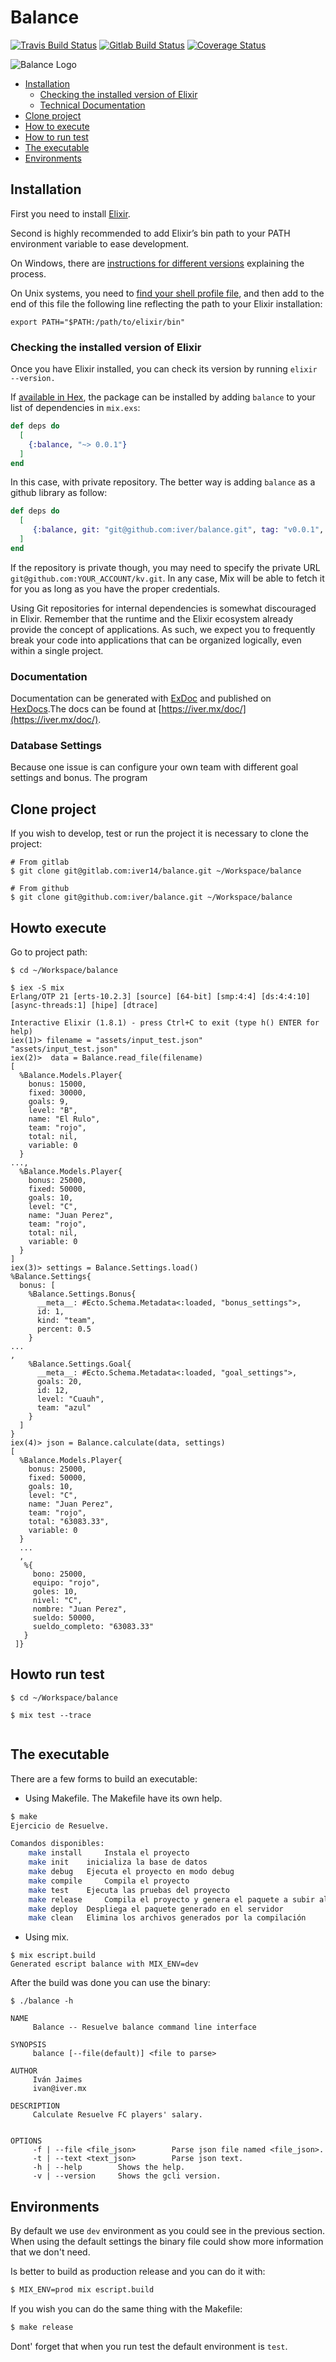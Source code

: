 # Balance
[![Travis Build Status](https://travis-ci.org/iver/balance.svg?branch=master)](https://travis-ci.org/iver/balance)
[![Gitlab Build Status](https://gitlab.com/Iver14/balance/badges/master/build.svg)](https://gitlab.com/Iver14/balance/badges/master/build.svg)
[![Coverage Status](https://coveralls.io/repos/github/iver/balance/badge.svg?branch=master)](https://coveralls.io/github/iver/balance?branch=master)

![Balance Logo](assets/balance.png)

* [Installation](#installation)
  - [Checking the installed version of Elixir](#elixir)
  - [Technical Documentation](#doc)
* [Clone project](#clone)
* [How to execute](#exec) 
* [How to run test](#test)
* [The executable](#binary)
* [Environments](#env)

<a name="installation"></a>

## Installation

First you need to install [Elixir](https://elixir-lang.org/install.html).

Second is highly recommended to add Elixir’s bin path to your PATH environment variable to ease development.

On Windows, there are [instructions for different versions](http://www.computerhope.com/issues/ch000549.htm) explaining the process.

On Unix systems, you need to [find your shell profile file](https://unix.stackexchange.com/a/117470/101951), and then add to the end of this file the following line reflecting the path to your Elixir installation:

```
export PATH="$PATH:/path/to/elixir/bin"
```

<a name="elixir"></a>

### Checking the installed version of Elixir

Once you have Elixir installed, you can check its version by running `elixir --version.`

If [available in Hex](https://hex.pm/docs/publish), the package can be installed
by adding `balance` to your list of dependencies in `mix.exs`:

```elixir
def deps do
  [
    {:balance, "~> 0.0.1"}
  ]
end
```

In this case, with private repository. The better way is adding `balance` as a github library as follow:

```elixir
def deps do
  [
	 {:balance, git: "git@github.com:iver/balance.git", tag: "v0.0.1", app: false}
  ]
end
```

If the repository is private though, you may need to specify the private URL `git@github.com:YOUR_ACCOUNT/kv.git`. In any case, Mix will be able to fetch it for you as long as you have the proper credentials.

Using Git repositories for internal dependencies is somewhat discouraged in Elixir. Remember that the runtime and the Elixir ecosystem already provide the concept of applications. As such, we expect you to frequently break your code into applications that can be organized logically, even within a single project.


<a name="doc"></a>

### Documentation

Documentation can be generated with [ExDoc](https://github.com/elixir-lang/ex_doc) and published on [HexDocs](https://hexdocs.pm).The docs can be found at [https://iver.mx/doc/](https://iver.mx/doc/).

### Database Settings

Because one issue is can configure your own team with different goal settings and bonus. The program

<a name="clone"></a>

## Clone project

If you wish to develop, test or run the project it is necessary to clone the project:

```
# From gitlab  
$ git clone git@gitlab.com:iver14/balance.git ~/Workspace/balance

# From github
$ git clone git@github.com:iver/balance.git ~/Workspace/balance
```

<a name="exec"></a>

## Howto execute

Go to project path:

```
$ cd ~/Workspace/balance

$ iex -S mix
Erlang/OTP 21 [erts-10.2.3] [source] [64-bit] [smp:4:4] [ds:4:4:10] [async-threads:1] [hipe] [dtrace]

Interactive Elixir (1.8.1) - press Ctrl+C to exit (type h() ENTER for help)
iex(1)> filename = "assets/input_test.json"
"assets/input_test.json"
iex(2)>  data = Balance.read_file(filename)
[
  %Balance.Models.Player{
    bonus: 15000,
    fixed: 30000,
    goals: 9,
    level: "B",
    name: "El Rulo",
    team: "rojo",
    total: nil,
    variable: 0
  }
...,
  %Balance.Models.Player{
    bonus: 25000,
    fixed: 50000,
    goals: 10,
    level: "C",
    name: "Juan Perez",
    team: "rojo",
    total: nil,
    variable: 0
  }
]
iex(3)> settings = Balance.Settings.load()
%Balance.Settings{
  bonus: [
    %Balance.Settings.Bonus{
      __meta__: #Ecto.Schema.Metadata<:loaded, "bonus_settings">,
      id: 1,
      kind: "team",
      percent: 0.5
    }
...
,
    %Balance.Settings.Goal{
      __meta__: #Ecto.Schema.Metadata<:loaded, "goal_settings">,
      goals: 20,
      id: 12,
      level: "Cuauh",
      team: "azul"
    }
  ]
}
iex(4)> json = Balance.calculate(data, settings)
[
  %Balance.Models.Player{
    bonus: 25000,
    fixed: 50000,
    goals: 10,
    level: "C",
    name: "Juan Perez",
    team: "rojo",
    total: "63083.33",
    variable: 0
  }
  ...
  ,
   %{
     bono: 25000, 
     equipo: "rojo",
     goles: 10,
     nivel: "C",
     nombre: "Juan Perez",
     sueldo: 50000,
     sueldo_completo: "63083.33"
   }
 ]}

```

<a name="test"></a>
## Howto run test

```
$ cd ~/Workspace/balance

$ mix test --trace


```

<a name="binary"></a>

## The executable

There are a few forms to build an executable:

* Using Makefile. The Makefile have its own help.

```bash
$ make
Ejercicio de Resuelve. 

Comandos disponibles:
	make install	 Instala el proyecto
	make init	 inicializa la base de datos
	make debug	 Ejecuta el proyecto en modo debug
	make compile	 Compila el proyecto
	make test	 Ejecuta las pruebas del proyecto
	make release	 Compila el proyecto y genera el paquete a subir al servidor
	make deploy	 Despliega el paquete generado en el servidor
	make clean	 Elimina los archivos generados por la compilación
```

* Using mix. 

```
$ mix escript.build
Generated escript balance with MIX_ENV=dev
```

After the build was done you can use the binary:

```
$ ./balance -h

NAME
	 Balance -- Resuelve balance command line interface

SYNOPSIS
	 balance [--file(default)] <file to parse>

AUTHOR
	 Iván Jaimes
	 ivan@iver.mx

DESCRIPTION
	 Calculate Resuelve FC players' salary.

    
OPTIONS
	 -f | --file <file_json> 		Parse json file named <file_json>.
	 -t | --text <text_json> 		Parse json text.
	 -h | --help 		Shows the help.
	 -v | --version 	Shows the gcli version.
```

<a name="env"></a>

## Environments

By default we use `dev` environment as you could see in the previous section. When using the default settings the binary file could show more information that we don't need.

Is better to build as production release and you can do it with:

```bash
$ MIX_ENV=prod mix escript.build
```

If you wish you can do the same thing with the Makefile:

```bash
$ make release
```

Dont' forget that when you run test the default environment is `test`. 
